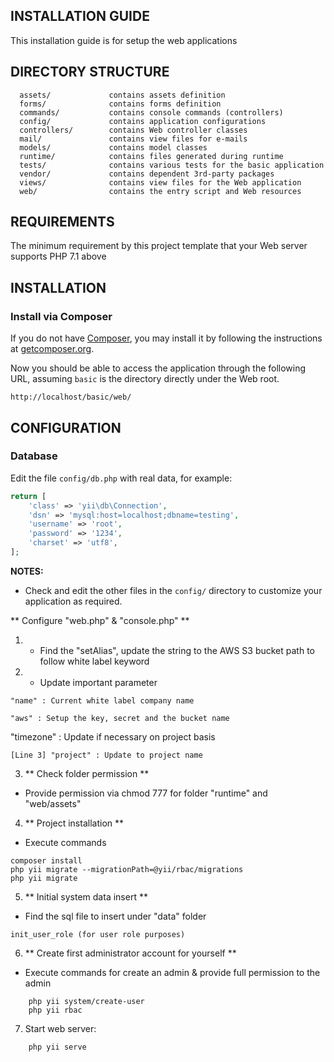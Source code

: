 INSTALLATION GUIDE
------------------
This installation guide is for setup the web applications

DIRECTORY STRUCTURE
-------------------

      assets/             contains assets definition
      forms/              contains forms definition
      commands/           contains console commands (controllers)
      config/             contains application configurations
      controllers/        contains Web controller classes
      mail/               contains view files for e-mails
      models/             contains model classes
      runtime/            contains files generated during runtime
      tests/              contains various tests for the basic application
      vendor/             contains dependent 3rd-party packages
      views/              contains view files for the Web application
      web/                contains the entry script and Web resources

REQUIREMENTS
------------

The minimum requirement by this project template that your Web server supports PHP 7.1 above


INSTALLATION
------------

### Install via Composer

If you do not have [Composer](http://getcomposer.org/), you may install it by following the instructions
at [getcomposer.org](http://getcomposer.org/doc/00-intro.md#installation-nix).

Now you should be able to access the application through the following URL, assuming `basic` is the directory
directly under the Web root.

~~~
http://localhost/basic/web/
~~~

CONFIGURATION
-------------

### Database

Edit the file `config/db.php` with real data, for example:

```php
return [
    'class' => 'yii\db\Connection',
    'dsn' => 'mysql:host=localhost;dbname=testing',
    'username' => 'root',
    'password' => '1234',
    'charset' => 'utf8',
];
```

**NOTES:**
- Check and edit the other files in the `config/` directory to customize your application as required.

** Configure "web.php" & "console.php" **

1) - Find the "setAlias", update the string to the AWS S3 bucket path to follow white label keyword

2) - Update important parameter
```
"name" : Current white label company name
```
```
"aws" : Setup the key, secret and the bucket name
```
"timezone" : Update if necessary on project basis
```
[Line 3] "project" : Update to project name
```

3) ** Check folder permission **

- Provide permission via chmod 777 for folder "runtime" and "web/assets"

4) ** Project installation **

- Execute commands
```
composer install
php yii migrate --migrationPath=@yii/rbac/migrations
php yii migrate
```

5) ** Initial system data insert **

- Find the sql file to insert under "data" folder
```
init_user_role (for user role purposes)
```

6) ** Create first administrator account for yourself **

- Execute commands for create an admin & provide full permission to the admin

```
    php yii system/create-user
    php yii rbac
```

7. Start web server:

```
    php yii serve
```